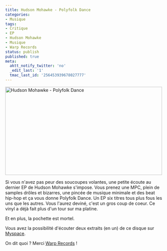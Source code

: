 ```yaml
---
title: Hudson Mohawke - Polyfolk Dance
categories:
- Musique
tags:
- Critique
- EP
- Hudson Mohawke
- Musique
- Warp Records
status: publish
published: true
meta:
  aktt_notify_twitter: 'no'
  _edit_last: '1'
  tmac_last_id: '256453939678027777'
---
```

<img class="alignnone size-full wp-image-1202" title="Hudson Mohawke - Polyfolk Dance" src="https://dlgjp9x71cipk.cloudfront.net/2009/05/polyfolkdance.png" alt="Hudson Mohawke - Polyfolk Dance" width="500" height="281" />

Si vous n'avez pas peur des soucoupes volantes, une petite écoute au dernier EP de Hudson Mohawke s'impose.
Vous prenez une MPC, plein de samples drôles et bizarres, une pincée de musique minimale et des beat hip-hop et ça vous donne Polyfolk Dance. Un EP six titres tous plus fous les uns que les autres. Vous l'aurez deviné, c'est un gros coup de coeur. Ce vinyl a déjà fait plus d'un tour sur ma platine.

Et en plus, la pochette est mortel.

Vous avez la possibilité d'écouter deux extraits (en un) de ce disque sur <a title="Lien vers le Myspace de Hudson Mohawke" href="https://www.myspace.com/hudsonmo">Myspace</a>.

On dit quoi ? Merci <a title="Lien vers le site de warp records" href="https://www.warprecords.com/">Warp Records</a> !
